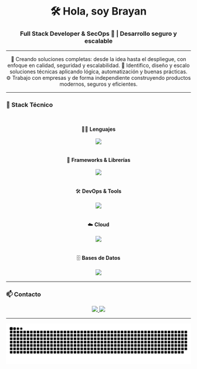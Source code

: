 <h1 align="center">🛠️ Hola, soy Brayan</h1>
<h3 align="center">Full Stack Developer & SecOps 🔐 | Desarrollo seguro y escalable</h3>

---

<div align="center">

🧠 Creando soluciones completas: desde la idea hasta el despliegue, con enfoque en calidad, seguridad y escalabilidad.
🚀 Identifico, diseño y escalo soluciones técnicas aplicando lógica, automatización y buenas prácticas.  
⚙️ Trabajo con empresas y de forma independiente construyendo productos modernos, seguros y eficientes.

</div>

---

### 🧰 Stack Técnico

<div align="center">

<br>

🧑‍💻 <strong>Lenguajes</strong><br><br>
<img src="https://skillicons.dev/icons?i=python,typescript,javascript,java,cs,bash" /><br><br>

🧱 <strong>Frameworks & Librerías</strong><br><br>
<img src="https://skillicons.dev/icons?i=angular,react,astro,nestjs,nextjs,fastapi,net,spring" /><br><br>

🛠️ <strong>DevOps & Tools</strong><br><br>
<img src="https://skillicons.dev/icons?i=docker,github,githubactions,git,terraform,linux,vercel,figma,notion" /><br><br>

☁️ <strong>Cloud</strong><br><br>
<img src="https://skillicons.dev/icons?i=azure,aws" /><br><br>

🗄️ <strong>Bases de Datos</strong><br><br>
<img src="https://skillicons.dev/icons?i=mysql,postgresql,sqlite,mongodb,dynamodb" />

</div>


---

### 📫 Contacto
<div align="center">
  <a href="https://www.linkedin.com/in/brayansstivens/" target="_blank">
    <img src="https://img.shields.io/badge/LinkedIn-Brayan%20Stivens-blue?logo=linkedin&style=for-the-badge" />
  </a>
  <a href="mailto:brayanstivens66@gmail.com">
    <img src="https://img.shields.io/badge/Email-brayanstivens66@gmail.com-D14836?logo=gmail&logoColor=white&style=for-the-badge" />
  </a>
</div>

---

<!-- Snake animation opcional (puede quitarse si no lo querés) -->
<picture>
  <source media="(prefers-color-scheme: dark)" srcset="https://raw.githubusercontent.com/Platane/snk/output/github-contribution-grid-snake-dark.svg" />
  <source media="(prefers-color-scheme: light)" srcset="https://raw.githubusercontent.com/Platane/snk/output/github-contribution-grid-snake.svg" />
  <img alt="snake-animation" src="https://raw.githubusercontent.com/Platane/snk/output/github-contribution-grid-snake.svg" />
</picture>
